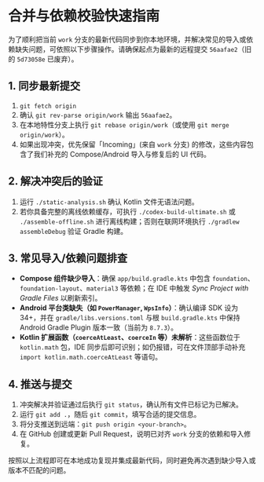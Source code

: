 # 合并与依赖校验快速指南

为了顺利把当前 `work` 分支的最新代码同步到你本地环境，并解决常见的导入或依赖缺失问题，可依照以下步骤操作。请确保起点为最新的远程提交 `56aafae2`（旧的 `5d73058e` 已废弃）。

## 1. 同步最新提交
1. `git fetch origin`
2. 确认 `git rev-parse origin/work` 输出 `56aafae2`。
3. 在本地特性分支上执行 `git rebase origin/work`（或使用 `git merge origin/work`）。
3. 如果出现冲突，优先保留「Incoming」(来自 `work` 分支) 的修改，这些内容包含了我们补充的 Compose/Android 导入与修复后的 UI 代码。

## 2. 解决冲突后的验证
1. 运行 `./static-analysis.sh` 确认 Kotlin 文件无语法问题。
2. 若你具备完整的离线依赖缓存，可执行 `./codex-build-ultimate.sh` 或 `./assemble-offline.sh` 进行离线构建；否则在联网环境执行 `./gradlew assembleDebug` 验证 Gradle 构建。

## 3. 常见导入/依赖问题排查
- **Compose 组件缺少导入**：确保 `app/build.gradle.kts` 中包含 `foundation`、`foundation-layout`、`material3` 等依赖；在 IDE 中触发 *Sync Project with Gradle Files* 以刷新索引。
- **Android 平台类缺失（如 `PowerManager`, `WpsInfo`）**：确认编译 SDK 设为 34+，并在 `gradle/libs.versions.toml` 与根 `build.gradle.kts` 中保持 Android Gradle Plugin 版本一致（当前为 `8.7.3`）。
- **Kotlin 扩展函数（`coerceAtLeast`、`coerceIn` 等）未解析**：这些函数位于 `kotlin.math` 包，IDE 同步后即可识别；如仍报错，可在文件顶部手动补充 `import kotlin.math.coerceAtLeast` 等语句。

## 4. 推送与提交
1. 冲突解决并验证通过后执行 `git status`，确认所有文件已标记为已解决。
2. 运行 `git add .`，随后 `git commit`，填写合适的提交信息。
3. 将分支推送到远端：`git push origin <your-branch>`。
4. 在 GitHub 创建或更新 Pull Request，说明已对齐 `work` 分支的依赖和导入修复。

按照以上流程即可在本地成功复现并集成最新代码，同时避免再次遇到缺少导入或版本不匹配的问题。
